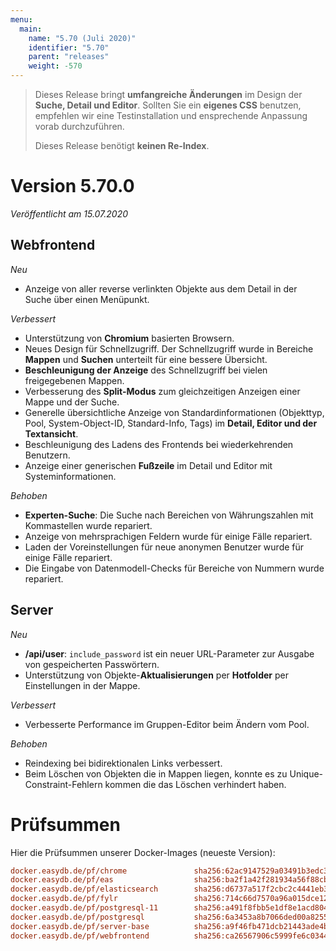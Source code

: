 ```yaml
---
menu:
  main:
    name: "5.70 (Juli 2020)"
    identifier: "5.70"
    parent: "releases"
    weight: -570
---
```


> Dieses Release bringt **umfangreiche Änderungen** im Design der **Suche, Detail und Editor**. Sollten Sie ein **eigenes CSS** benutzen, empfehlen wir eine Testinstallation und ensprechende Anpassung vorab durchzuführen.
>
> Dieses Release benötigt **keinen Re-Index**.

# Version 5.70.0

*Veröffentlicht am 15.07.2020*

## Webfrontend

*Neu*

* Anzeige von aller reverse verlinkten Objekte aus dem Detail in der Suche über einen Menüpunkt.

*Verbessert*

* Unterstützung von **Chromium** basierten Browsern.
* Neues Design für Schnellzugriff. Der Schnellzugriff wurde in Bereiche **Mappen** und **Suchen** unterteilt für eine bessere Übersicht.
* **Beschleunigung der Anzeige** des Schnellzugriff bei vielen freigegebenen Mappen.
* Verbesserung des **Split-Modus** zum gleichzeitigen Anzeigen einer Mappe und der Suche.
* Generelle übersichtliche Anzeige von Standardinformationen (Objekttyp, Pool, System-Object-ID, Standard-Info, Tags) im **Detail, Editor und der Textansicht**.
* Beschleunigung des Ladens des Frontends bei wiederkehrenden Benutzern.
* Anzeige einer generischen **Fußzeile** im Detail und Editor mit Systeminformationen.

*Behoben*

* **Experten-Suche**: Die Suche nach Bereichen von Währungszahlen mit Kommastellen wurde repariert.
* Anzeige von mehrsprachigen Feldern wurde für einige Fälle repariert.
* Laden der Voreinstellungen für neue anonymen Benutzer wurde für einige Fälle repariert.
* Die Eingabe von Datenmodell-Checks für Bereiche von Nummern wurde repariert.

## Server

*Neu*

* **/api/user**: `include_password` ist ein neuer URL-Parameter zur Ausgabe von gespeicherten Passwörtern.
* Unterstützung von Objekte-**Aktualisierungen** per **Hotfolder** per Einstellungen in der Mappe.

*Verbessert*

* Verbesserte Performance im Gruppen-Editor beim Ändern vom Pool.

*Behoben*

* Reindexing bei bidirektionalen Links verbessert.
* Beim Löschen von Objekten die in Mappen liegen, konnte es zu Unique-Constraint-Fehlern kommen die das Löschen verhindert haben.

# Prüfsummen

Hier die Prüfsummen unserer Docker-Images (neueste Version):

```ini
docker.easydb.de/pf/chrome               sha256:62ac9147529a03491b3edc35898b076fad86be181c96be9b2b701962688623f5
docker.easydb.de/pf/eas                  sha256:ba2f1a42f281934a56f88cb8790f4d40e0787a2a5856ad9d495e6aad7fa46af6
docker.easydb.de/pf/elasticsearch        sha256:d6737a517f2cbc2c4441eb37173901ded1042250b17eef426e5758c709bf307f
docker.easydb.de/pf/fylr                 sha256:714c66d7570a96a015dce120ad1de4769dc4f8eb7bc74dbb9f41a6b55f2fb5c7
docker.easydb.de/pf/postgresql-11        sha256:a491f8fbb5e1df8e1acd804455a6cf3c459afdd2b63aad47595945ec2c55fe81
docker.easydb.de/pf/postgresql           sha256:6a3453a8b7066ded00a8255a4ab02b587b7a534c9effcbab8ee4d721533d8eae
docker.easydb.de/pf/server-base          sha256:a9f46fb471dcb21443ade4b35725f2a9b5bbc2c18a9276372411154c3598a15b
docker.easydb.de/pf/webfrontend          sha256:ca26567906c5999fe6c0344769c20be5cb8a5ede20a4b97e5877b4097bf0fc32
```

